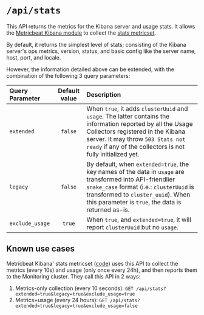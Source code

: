 # `/api/stats`

This API returns the metrics for the Kibana server and usage stats. It allows the [Metricbeat Kibana module](https://www.elastic.co/guide/en/beats/metricbeat/current/metricbeat-module-kibana.html) to collect the [stats metricset](https://www.elastic.co/guide/en/beats/metricbeat/current/metricbeat-metricset-kibana-stats.html).

By default, it returns the simplest level of stats; consisting of the Kibana server's ops metrics, version, status, and basic config like the server name, host, port, and locale.

However, the information detailed above can be extended, with the combination of the following 3 query parameters:

| Query Parameter | Default value | Description |
|:----------------|:-------------:|:------------|
|`extended`|`false`|When `true`, it adds `clusterUuid` and `usage`. The latter contains the information reported by all the Usage Collectors registered in the Kibana server. It may throw `503 Stats not ready` if any of the collectors is not fully initialized yet.|
|`legacy`|`false`|By default, when `extended=true`, the key names of the data in `usage` are transformed into API-friendlier `snake_case` format (i.e.: `clusterUuid` is transformed to `cluster_uuid`). When this parameter is `true`, the data is returned as-is.|
|`exclude_usage`|`true`|When `true`, and `extended=true`, it will report `clusterUuid` but no `usage`.|

## Known use cases

Metricbeat Kibana' stats metricset ([code](https://github.com/elastic/beats/blob/master/metricbeat/module/kibana/stats/stats.go)) uses this API to collect the metrics (every 10s) and usage (only once every 24h), and then reports them to the Monitoring cluster. They call this API in 2 ways:

1. Metrics-only collection (every 10 seconds): `GET /api/stats?extended=true&legacy=true&exclude_usage=true`
2. Metrics+usage (every 24 hours): `GET /api/stats?extended=true&legacy=true&exclude_usage=false`
